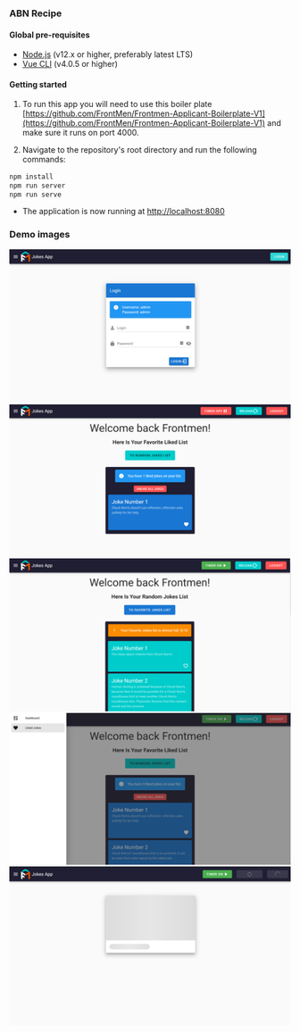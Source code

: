 ### ABN Recipe

#### Global pre-requisites
- [Node.js](https://nodejs.org/en/) (v12.x or higher, preferably latest LTS)
- [Vue CLI](https://www.npmjs.com/package/@vue/cli) (v4.0.5 or higher)

#### Getting started
1. To run this app you will need to use this boiler plate [https://github.com/FrontMen/Frontmen-Applicant-Boilerplate-V1](https://github.com/FrontMen/Frontmen-Applicant-Boilerplate-V1) and make sure it runs on port 4000.

2. Navigate to the repository's root directory and run the following commands:
```
npm install
npm run server
npm run serve
```

- The application is now running at [http://localhost:8080](http://localhost:8080)

### Demo images
![Stock list](image-login.png)
![Stock list](image-home.png)
![Stock list](image-home-2.png)
![Stock menu](image-menu.png)
![Stock reload](image-reload.png)

